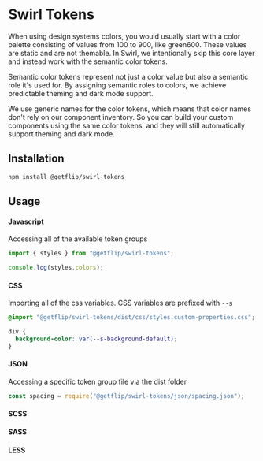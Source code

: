 # Swirl Tokens

When using design systems colors, you would usually start with a color palette consisting of values from 100 to 900, like green600. These values are static and are not themable. In Swirl, we intentionally skip this core layer and instead work with the semantic color tokens.

Semantic color tokens represent not just a color value but also a semantic role it's used for. By assigning semantic roles to colors, we achieve predictable theming and dark mode support.

We use generic names for the color tokens, which means that color names don't rely on our component inventory. So you can build your custom components using the same color tokens, and they will still automatically support theming and dark mode.

## Installation

```bash
npm install @getflip/swirl-tokens
```

## Usage

#### Javascript

Accessing all of the available token groups

```js
import { styles } from "@getflip/swirl-tokens";

console.log(styles.colors);
```

#### CSS

Importing all of the css variables. CSS variables are prefixed with `--s`

```css
@import "@getflip/swirl-tokens/dist/css/styles.custom-properties.css";

div {
  background-color: var(--s-background-default);
}
```

#### JSON

Accessing a specific token group file via the dist folder

```js
const spacing = require("@getflip/swirl-tokens/json/spacing.json");
```

#### SCSS

#### SASS

#### LESS
